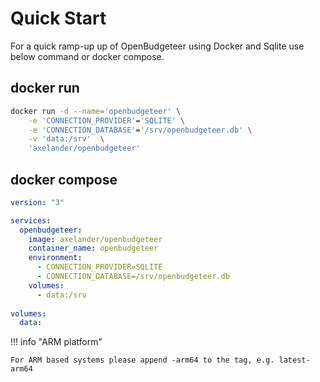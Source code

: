 ﻿# Quick Start

For a quick ramp-up up of OpenBudgeteer using Docker and Sqlite use below command or docker compose.

## docker run

```bash
docker run -d --name='openbudgeteer' \
    -e 'CONNECTION_PROVIDER'='SQLITE' \
    -e 'CONNECTION_DATABASE'='/srv/openbudgeteer.db' \
    -v 'data:/srv'  \
    'axelander/openbudgeteer'
```

## docker compose

```yml
version: "3"

services:
  openbudgeteer:
    image: axelander/openbudgeteer
    container_name: openbudgeteer
    environment:
      - CONNECTION_PROVIDER=SQLITE
      - CONNECTION_DATABASE=/srv/openbudgeteer.db
    volumes:
      - data:/srv
        
volumes:
  data:
```

!!! info "ARM platform"

    For ARM based systems please append -arm64 to the tag, e.g. latest-arm64